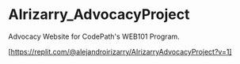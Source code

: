 # AIrizarry_AdvocacyProject
Advocacy Website for CodePath's WEB101 Program.

[https://replit.com/@alejandroirizarry/AIrizarryAdvocacyProject?v=1]
